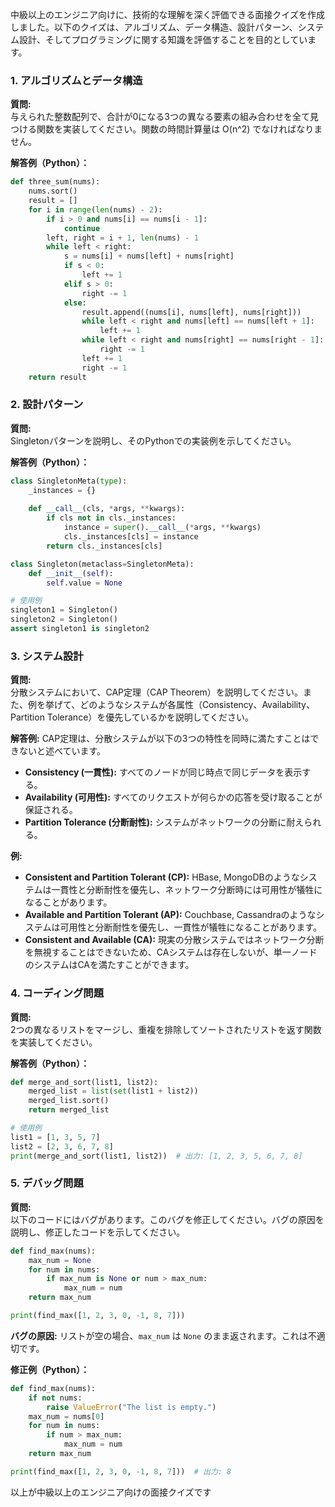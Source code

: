 中級以上のエンジニア向けに、技術的な理解を深く評価できる面接クイズを作成しました。以下のクイズは、アルゴリズム、データ構造、設計パターン、システム設計、そしてプログラミングに関する知識を評価することを目的としています。

### 1. アルゴリズムとデータ構造

**質問:**  
与えられた整数配列で、合計が0になる3つの異なる要素の組み合わせを全て見つける関数を実装してください。関数の時間計算量は O(n^2) でなければなりません。

**解答例（Python）：**
```python
def three_sum(nums):
    nums.sort()
    result = []
    for i in range(len(nums) - 2):
        if i > 0 and nums[i] == nums[i - 1]:
            continue
        left, right = i + 1, len(nums) - 1
        while left < right:
            s = nums[i] + nums[left] + nums[right]
            if s < 0:
                left += 1
            elif s > 0:
                right -= 1
            else:
                result.append((nums[i], nums[left], nums[right]))
                while left < right and nums[left] == nums[left + 1]:
                    left += 1
                while left < right and nums[right] == nums[right - 1]:
                    right -= 1
                left += 1
                right -= 1
    return result
```

### 2. 設計パターン

**質問:**  
Singletonパターンを説明し、そのPythonでの実装例を示してください。

**解答例（Python）：**
```python
class SingletonMeta(type):
    _instances = {}
    
    def __call__(cls, *args, **kwargs):
        if cls not in cls._instances:
            instance = super().__call__(*args, **kwargs)
            cls._instances[cls] = instance
        return cls._instances[cls]

class Singleton(metaclass=SingletonMeta):
    def __init__(self):
        self.value = None

# 使用例
singleton1 = Singleton()
singleton2 = Singleton()
assert singleton1 is singleton2
```

### 3. システム設計

**質問:**  
分散システムにおいて、CAP定理（CAP Theorem）を説明してください。また、例を挙げて、どのようなシステムが各属性（Consistency、Availability、Partition Tolerance）を優先しているかを説明してください。

**解答例:**
CAP定理は、分散システムが以下の3つの特性を同時に満たすことはできないと述べています。
- **Consistency (一貫性):** すべてのノードが同じ時点で同じデータを表示する。
- **Availability (可用性):** すべてのリクエストが何らかの応答を受け取ることが保証される。
- **Partition Tolerance (分断耐性):** システムがネットワークの分断に耐えられる。

**例:**
- **Consistent and Partition Tolerant (CP):** HBase, MongoDBのようなシステムは一貫性と分断耐性を優先し、ネットワーク分断時には可用性が犠牲になることがあります。
- **Available and Partition Tolerant (AP):** Couchbase, Cassandraのようなシステムは可用性と分断耐性を優先し、一貫性が犠牲になることがあります。
- **Consistent and Available (CA):** 現実の分散システムではネットワーク分断を無視することはできないため、CAシステムは存在しないが、単一ノードのシステムはCAを満たすことができます。

### 4. コーディング問題

**質問:**  
2つの異なるリストをマージし、重複を排除してソートされたリストを返す関数を実装してください。

**解答例（Python）：**
```python
def merge_and_sort(list1, list2):
    merged_list = list(set(list1 + list2))
    merged_list.sort()
    return merged_list

# 使用例
list1 = [1, 3, 5, 7]
list2 = [2, 3, 6, 7, 8]
print(merge_and_sort(list1, list2))  # 出力: [1, 2, 3, 5, 6, 7, 8]
```

### 5. デバッグ問題

**質問:**  
以下のコードにはバグがあります。このバグを修正してください。バグの原因を説明し、修正したコードを示してください。

```python
def find_max(nums):
    max_num = None
    for num in nums:
        if max_num is None or num > max_num:
            max_num = num
    return max_num

print(find_max([1, 2, 3, 0, -1, 8, 7]))
```

**バグの原因:**
リストが空の場合、`max_num` は `None` のまま返されます。これは不適切です。

**修正例（Python）：**
```python
def find_max(nums):
    if not nums:
        raise ValueError("The list is empty.")
    max_num = nums[0]
    for num in nums:
        if num > max_num:
            max_num = num
    return max_num

print(find_max([1, 2, 3, 0, -1, 8, 7]))  # 出力: 8
```

以上が中級以上のエンジニア向けの面接クイズです